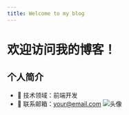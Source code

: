 ```yaml
---
title: Welcome to my blog
---
```

# 欢迎访问我的博客！  <!-- 一级标题 -->
## 个人简介                <!-- 二级标题 -->
- 🚀 技术领域：前端开发
- 📧 联系邮箱：your@email.com
![头像](![mmexport1746548057367](https://github.com/user-attachments/assets/abe48595-24f1-4510-8e9b-339edb683e8c))  <!-- 插入图片 -->
